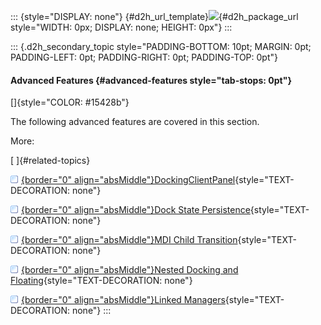 ::: {style="DISPLAY: none"}
[](ms-xhelp:///?Id=d2h_url_template){#d2h_url_template}![](!package_url!){#d2h_package_url style="WIDTH: 0px; DISPLAY: none; HEIGHT: 0px"}
:::

::: {.d2h_secondary_topic style="PADDING-BOTTOM: 10pt; MARGIN: 0pt; PADDING-LEFT: 0pt; PADDING-RIGHT: 0pt; PADDING-TOP: 0pt"}
#### Advanced Features {#advanced-features style="tab-stops: 0pt"}

[]{style="COLOR: #15428b"} 

The following advanced features are covered in this section.

More:

[ ]{#related-topics}

[![](button.gif){border="0" align="absMiddle"}DockingClientPanel](ms-xhelp:///?Id=4bb6bb64-69d6-424a-952a-eccb4cc96257){style="TEXT-DECORATION: none"}

[![](button.gif){border="0" align="absMiddle"}Dock State Persistence](ms-xhelp:///?Id=bdf91cac-eee8-4592-8bd7-42f27659c151){style="TEXT-DECORATION: none"}

[![](button.gif){border="0" align="absMiddle"}MDI Child Transition](ms-xhelp:///?Id=f615b2e0-9feb-45dc-9654-689dd4f8c1f1){style="TEXT-DECORATION: none"}

[![](button.gif){border="0" align="absMiddle"}Nested Docking and Floating](ms-xhelp:///?Id=cc0220ed-dd01-434a-9b5c-017682210651){style="TEXT-DECORATION: none"}

[![](button.gif){border="0" align="absMiddle"}Linked Managers](ms-xhelp:///?Id=e0abb806-4803-4540-ae66-18efb0883a50){style="TEXT-DECORATION: none"}
:::
